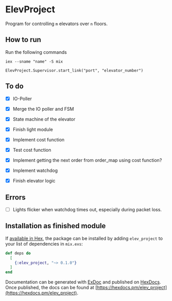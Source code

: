 # ElevProject

Program for controlling `m` elevators over `n` floors.

## How to run

Run the following commands
```
iex --sname "name" -S mix
```
```
ElevProject.Supervisor.start_link("port", "elevator_number")
```


## To do

- [x] IO-Poller
- [x] Merge the IO poller and FSM
- [x] State machine of the elevator
- [x] Finish light module
- [x] Implement cost function
- [x] Test cost function
- [x] Implement getting the next order from order_map using cost function?
- [x] Implement watchdog
- [x] Finish elevator logic


## Errors

- [ ] Lights flicker when watchdog times out, especially during packet loss.

## Installation as finished module

If [available in Hex](https://hex.pm/docs/publish), the package can be installed
by adding `elev_project` to your list of dependencies in `mix.exs`:

```elixir
def deps do
  [
    {:elev_project, "~> 0.1.0"}
  ]
end
```

Documentation can be generated with [ExDoc](https://github.com/elixir-lang/ex_doc)
and published on [HexDocs](https://hexdocs.pm). Once published, the docs can
be found at [https://hexdocs.pm/elev_project](https://hexdocs.pm/elev_project).

